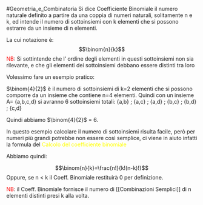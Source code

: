 #Geometria_e_Combinatoria 
Si dice Coefficiente Binomiale il numero naturale definito a partire da una coppia di numeri naturali, solitamente n e k, ed intende il numero di sottoinsiemi con k elementi che si possono estrarre da un insieme di n elementi.

La cui notazione è: $$\binom{n}{k}$$
<font color="#ff0000">NB</font>: Si sottintende che l’ ordine degli elementi in questi sottoinsiemi non sia rilevante, e che gli elementi dei sottoinsiemi debbano essere distinti tra loro

Volessimo fare un esempio pratico:

$\binom{4}{2}$ è il numero di sottoinsiemi di k=2 elementi che si possono comporre da un insieme che contiene n=4 elementi.
Quindi con un insieme A= {a,b,c,d} si avranno 6 sottoinsiemi totali:
{a,b} ; {a,c} ; {a,d} ; {b,c} ; {b,d} ; {c,d}

Quindi abbiamo $\binom{4}{2}$ = 6.


In questo esempio calcolare il numero di sottoinsiemi risulta facile, però per numeri più grandi potrebbe non essere così semplice, ci viene in aiuto infatti la formula del <font color="#ffff00">Calcolo del coefficiente binomiale</font>

Abbiamo quindi:

$$\binom{n}{k}=\frac{n!}{k!(n-k)!}$$
Oppure, se n < k il Coeff. Binomiale restituirà 0 per definizione.

<font color="#ff0000">NB</font>: il Coeff. Binomiale fornisce il numero di [[Combinazioni Semplici]] di n elementi distinti presi k alla volta.